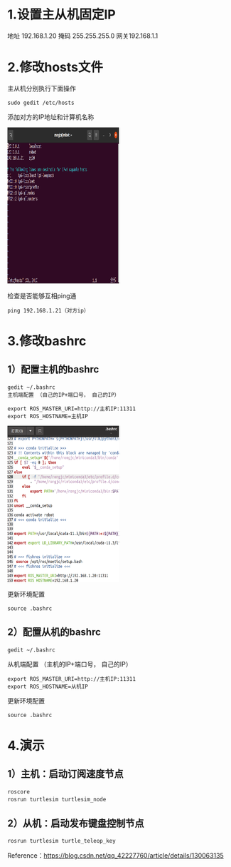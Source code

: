 # 1.设置主从机固定IP

地址 192.168.1.20 掩码 255.255.255.0 网关192.168.1.1

# 2.修改hosts文件

主从机分别执行下面操作

```
sudo gedit /etc/hosts
```

添加对方的IP地址和计算机名称

<img src="./issues_figure/ros分布式通讯hosts设置.png" width="251" height="350" />

检查是否能够互相ping通

```
ping 192.168.1.21（对方ip）
```

# 3.修改bashrc

## 1）配置主机的bashrc

```
gedit ~/.bashrc
主机端配置 （自己的IP+端口号， 自己的IP）
```

```
export ROS_MASTER_URI=http://主机IP:11311
export ROS_HOSTNAME=主机IP
```

<img src="./issues_figure/bashrc设置.png" width="251" height="350" />


更新环境配置

```
source .bashrc
```



## 2）配置从机的bashrc

```
gedit ~/.bashrc
```



从机端配置 （主机的IP+端口号， 自己的IP）

```
export ROS_MASTER_URI=http://主机IP:11311
export ROS_HOSTNAME=从机IP
```


更新环境配置

```
source .bashrc
```

# 4.演示

## 1）主机：启动订阅速度节点

```cpp
roscore
rosrun turtlesim turtlesim_node 
```

## 2）从机：启动发布键盘控制节点
```cpp
rosrun turtlesim turtle_teleop_key
```


Reference：https://blog.csdn.net/qq_42227760/article/details/130063135
